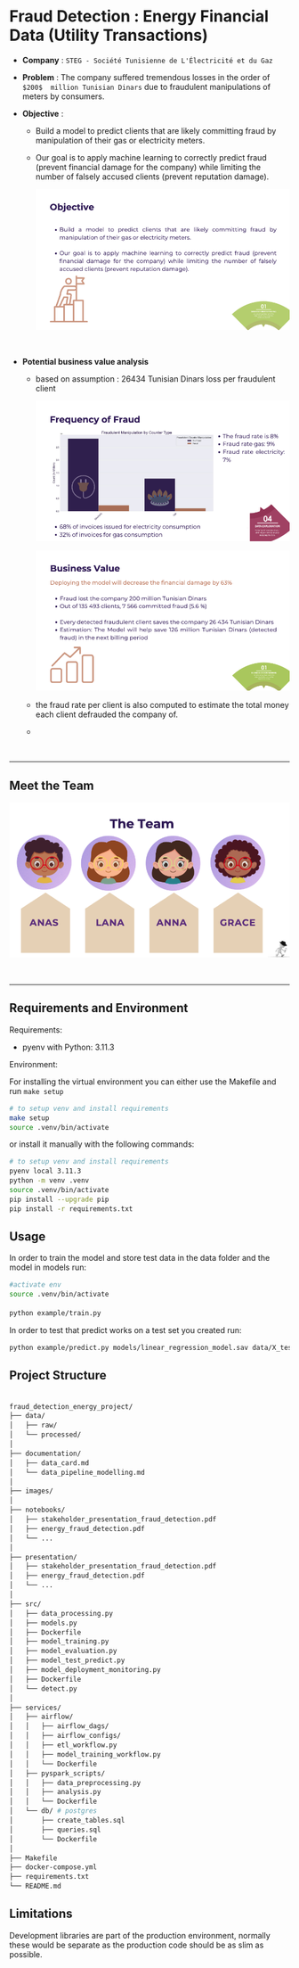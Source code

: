 # Fraud Detection : Energy Financial Data (Utility Transactions)

* __Company__ : `STEG - Société Tunisienne de L'Électricité et du Gaz`
* __Problem__ : The  company  suffered  tremendous  losses  in  the  order  of  `$200$  million Tunisian Dinars` due to fraudulent manipulations of meters by consumers.

* __Objective__ : 
    - Build  a  model  to  predict  clients  that  are  likely  committing  fraud  by manipulation of their gas or electricity meters. 
    - Our goal is to apply machine learning to correctly predict fraud (prevent financial  damage  for  the  company)  while  limiting  the  number  of  falsely accused clients (prevent reputation damage).

        ![objective stakeholder presentation](/images/base_objective.png)


<br>

* __Potential business value analysis__
    - based on assumption :  $26434$ Tunisian Dinars loss per fraudulent client 


        ![frequency of fraudlent activities stakeholder presentation](/images/fraud_frequency_demo.png)

    
        ![business value stakeholder presentation](/images/initial_business_value_analysis.png)

    - the fraud rate per client is also computed to estimate the total money each client defrauded the company of.
    - 

<br>


---

## Meet the Team

![team graphics designed on canva](/images/team_graphics.png)

<br>

---

## Requirements and Environment

Requirements:
- pyenv with Python: 3.11.3

Environment: 

For installing the virtual environment you can either use the Makefile and run `make setup`

```bash
# to setup venv and install requirements
make setup 
source .venv/bin/activate

```

or install it manually with the following commands: 

```bash
# to setup venv and install requirements
pyenv local 3.11.3
python -m venv .venv
source .venv/bin/activate
pip install --upgrade pip
pip install -r requirements.txt

```

## Usage

In order to train the model and store test data in the data folder and the model in models run:

```bash
#activate env
source .venv/bin/activate

python example/train.py  
```

In order to test that predict works on a test set you created run:

```bash
python example/predict.py models/linear_regression_model.sav data/X_test.csv data/y_test.csv
```


## Project Structure

```bash

fraud_detection_energy_project/
├── data/
│   ├── raw/
│   └── processed/
│  
├── documentation/
│   ├── data_card.md
│   └── data_pipeline_modelling.md
│  
├── images/
│   
├── notebooks/
│   ├── stakeholder_presentation_fraud_detection.pdf
│   ├── energy_fraud_detection.pdf
│   └── ...
│   
├── presentation/
│   ├── stakeholder_presentation_fraud_detection.pdf
│   ├── energy_fraud_detection.pdf
│   └── ...
│  
├── src/
│   ├── data_processing.py
│   ├── models.py
│   ├── Dockerfile
│   ├── model_training.py
│   ├── model_evaluation.py
│   ├── model_test_predict.py
│   ├── model_deployment_monitoring.py
│   ├── Dockerfile
│   └── detect.py
│  
├── services/
│   ├── airflow/
│   │   ├── airflow_dags/
│   │   ├── airflow_configs/
│   │   ├── etl_workflow.py
│   │   ├── model_training_workflow.py
│   │   └── Dockerfile
│   ├── pyspark_scripts/
│   │   ├── data_preprocessing.py
│   │   ├── analysis.py
│   │   └── Dockerfile
│   └── db/ # postgres
│       ├── create_tables.sql
│       ├── queries.sql
│       └── Dockerfile
│  
├── Makefile
├── docker-compose.yml
├── requirements.txt
└── README.md


```



## Limitations

Development libraries are part of the production environment, normally these would be separate as the production code should be as slim as possible.


